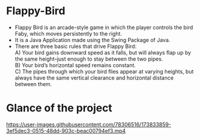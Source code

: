 # Flappy-Bird
* Flappy Bird is an arcade-style game in which the player controls the bird Faby, which moves persistently to the right.
* It is a Java Application made using the Swing Package of Java. 
* There are three basic rules that drive Flappy Bird: <br>
A) Your bird gains downward speed as it falls, but will always flap up by the same height–just enough to stay between the two pipes. <br>
B) Your bird’s horizontal speed remains constant. <br>
C) The pipes through which your bird flies appear at varying heights, but always have the same vertical clearance and horizontal distance between them.<br>

# Glance of the project 


https://user-images.githubusercontent.com/78306516/173833859-3ef5dec3-0515-48dd-903c-beac00794ef3.mp4

